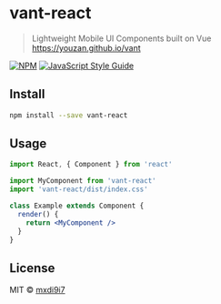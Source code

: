 # vant-react

> Lightweight Mobile UI Components built on Vue https://youzan.github.io/vant

[![NPM](https://img.shields.io/npm/v/vant-react.svg)](https://www.npmjs.com/package/vant-react) [![JavaScript Style Guide](https://img.shields.io/badge/code_style-standard-brightgreen.svg)](https://standardjs.com)

## Install

```bash
npm install --save vant-react
```

## Usage

```jsx
import React, { Component } from 'react'

import MyComponent from 'vant-react'
import 'vant-react/dist/index.css'

class Example extends Component {
  render() {
    return <MyComponent />
  }
}
```

## License

MIT © [mxdi9i7](https://github.com/mxdi9i7)
